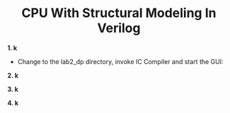 
<div align="center">

<h1>CPU With Structural Modeling In Verilog</h1>
</div>


**1. k** 

- Change to the lab2_dp directory, invoke IC Compiler and start the GUI:




**2. k** 

**3. k** 

**4. k** 



